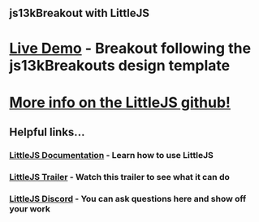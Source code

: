 ## js13kBreakout with LittleJS

# [Live Demo](https://breakouts.js13kgames.com/LittleJS/) - Breakout following the js13kBreakouts design template

# [More info on the LittleJS github!](https://github.com/KilledByAPixel/LittleJS)

## Helpful links...

### [LittleJS Documentation](https://killedbyapixel.github.io/LittleJS/docs) - Learn how to use LittleJS
###  [LittleJS Trailer](https://youtu.be/chuBzGjv7Ms) - Watch this trailer to see what it can do
### [LittleJS Discord](https://discord.gg/zb7hcGkyZe) - You can ask questions here and show off your work
